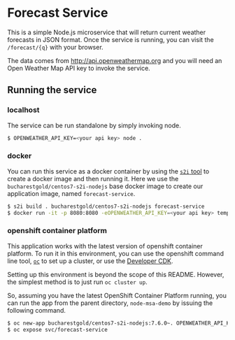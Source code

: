 # Forecast Service

This is a simple Node.js microservice that will return current weather forecasts in JSON format. Once the service is running, you can visit the `/forecast/{q}` with your browser.

The data comes from http://api.openweathermap.org and you will need an Open Weather Map API key to invoke the service.

## Running the service

### localhost

The service can be run standalone by simply invoking node.

```sh
$ OPENWEATHER_API_KEY=<your api key> node .
```

### docker

You can run this service as a docker container by using the [`s2i` tool](https://github.com/openshift/source-to-image) to create a docker image and then running it. Here we use the `bucharestgold/centos7-s2i-nodejs` base docker image to create our application image, named `forecast-service`.

```sh
$ s2i build . bucharestgold/centos7-s2i-nodejs forecast-service
$ docker run -it -p 8080:8080 -eOPENWEATHER_API_KEY=<your api key> temperature-service
```

### openshift container platform

This application works with the latest version of openshift container platform. To run it in this environment, you can use the openshift command line tool, [`oc`](https://github.com/openshift/origin/releases/) to set up a cluster, or use the [Developer CDK](https://developers.redhat.com/products/cdk/overview/).

Setting up this environment is beyond the scope of this README. However, the simplest method is to just run `oc cluster up`.

So, assuming you have the latest OpenShift Container Platform running, you can run the app from the parent directory, `node-msa-demo` by issuing the following command.

```sh
$ oc new-app bucharestgold/centos7-s2i-nodejs:7.6.0~. OPENWEATHER_API_KEY=<your api key> --name=forecast-service --context-dir=forecast-service
$ oc expose svc/forecast-service
```